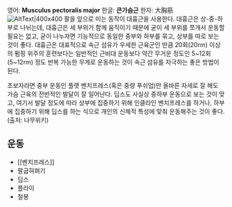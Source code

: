 영어: **Musculus pectoralis major**
한글: **큰가슴근**
한자: 大胸筋
![AltText|400x400](https://i.namu.wiki/i/Kie_Hnu9eJulXWMriVX7WqxEX1CgO1HYZtPOX82JMoXctAmN4yK85Q-SOamBMWvOU8k9bHZ8V1Q5J00u6S-zLy_21pPqbGT37uB4i7lf5x3MkBIJwKp3zjtS6lhgDkTAkPgkxycEQyn943n0RdGGig.webp)
팔을 앞으로 미는 동작이 대흉근을 사용한다. 대흉근은 상-중-하부로 나뉘는데, 대흉근은 세 부위가 함께 움직이기 때문에 굳이 세 부위를 쪼개서 운동할 필요는 없고, 굳이 나누자면 기능적으로 동일한 중부와 하부를 묶고, 상부를 따로 보는 것이 좋다. 대흉근은 대표적으로 속근 섬유가 우세한 근육군인 만큼 20회(20rm) 이상의 펌핑 위주의 훈련보다는 일반적인 근비대 운동보다 약간 무거운 정도인 5~12회(5~12rm) 정도 반복 가능한 무게로 운동하는 것이 속근 섬유를 자극하는 좋은 방법이 된다.  
  
초보자라면 중부 운동인 플랫 벤치프레스(혹은 중량 푸쉬업)만 올바른 자세로 잘 해도 가슴 근육의 전반적인 발달이 잘 일어난다. 딥스도 사실상 중하부 운동으로 보는 것이 맞고, 여기서 발달 정도에 따라 상부에 집중하기 위해 인클라인 벤치프레스를 하거나, 하부에 집중하기 위해 딥스를 하는 식으로 개인의 신체적 특성에 맞춰 운동해주는 것이 좋다.
(출처: 나무위키)
## 운동
 - [[벤치프레스]]
 - 팔굽혀펴기
 - 딥스
 - 플라이
 - 철봉